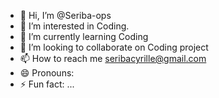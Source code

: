 - 👋 Hi, I’m @Seriba-ops
- 👀 I’m interested in Coding.
- 🌱 I’m currently learning Coding
- 💞️ I’m looking to collaborate on Coding project 
- 📫 How to reach me seribacyrille@gmail.com
- 😄 Pronouns: 
- ⚡ Fun fact: ...

<!---
Seriba-ops/Seriba-ops is a ✨ special ✨ repository because its `README.md` (this file) appears on your GitHub profile.
You can click the Preview link to take a look at your changes.
--->
